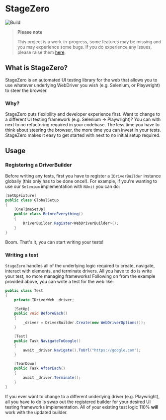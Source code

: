 # StageZero

![Build](https://github.com/github/docs/actions/workflows/build.yml/badge.svg?branch=main)

> **Please note**
>
> This project is a work-in-progress, some features may be missing and you may experience some bugs.
> If you do experience any issues, please raise them [here](https://github.com/mitchHay/StageZero/issues/new).

## What is StageZero?

StageZero is an automated UI testing library for the web that allows you to use whatever underlying WebDriver you wish (e.g. Selenium, or Playwright) to steer the browser.

### Why?

StageZero puts flexibility and developer experience first. Want to change to a different UI testing framework (e.g. Selenium -> Playwright)? You can with next to no refactoring required in your codebase. The less time you have to think about steering the browser, the more time you can invest in your tests. StageZero makes it easy to get started with next to no initial setup required.

## Usage

### Registering a DriverBuilder

Before writing any tests, first you have to register a `IDriverBuilder` instance globally (this only has to be done once!). For example, if you're wanting to use our `Selenium` implementation with `NUnit` you can do:

```csharp
[SetUpFixture]
public class GlobalSetup
{
    [OneTimeSetUp]
    public class BeforeEverything()
    {
        DriverBuilder.Register<WebDriverBuilder>();
    }
}
```

Boom. That's it, you can start writing your tests! 

### Writing a test

`StageZero` handles all of the underlying logic required to create, navigate, interact with elements, and terminate drivers. All you have to do is write your test, no more managing frameworks! Following on from the example provided above, you can write a test for the web like:

```csharp
public class Test
{
    private IDriverWeb _driver;

    [SetUp]
    public void BeforeEach()
    {
        _driver = DriverBuilder.Create(new WebDriverOptions());
    }

    [Test]
    public Task NavigateToGoogle()
    {
        await _driver.Navigate().ToUrl("https://google.com");
    }

    [TearDown]
    public Task AfterEach()
    {
        await _driver.Terminate();
    }
}
```

If you ever want to change to a different underlying driver (e.g. Playwright), all you have to do is swap out the registered builder for your desired UI testing frameworks implementation. All of your existing test logic 110% **will** work with the updated builder.
